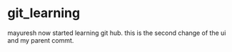 # git_learning

mayuresh now started learning git hub.
this is the second change of the ui and my parent commt.
